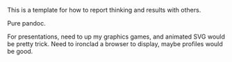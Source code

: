This is a template for how to report thinking and results with others.

Pure pandoc. 

For presentations, 
need to up my graphics games, and animated SVG would be pretty trick.
Need to ironclad a browser to display, maybe profiles would be good. 
